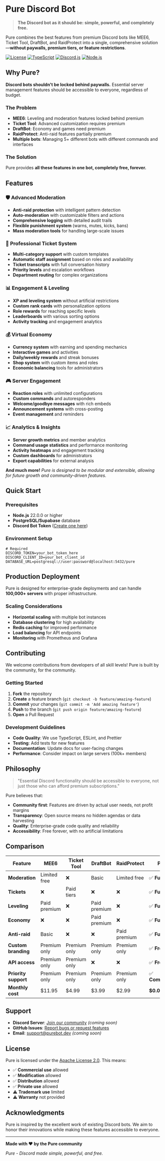 # Pure Discord Bot

> **The Discord bot as it should be: simple, powerful, and completely free.**

Pure combines the best features from premium Discord bots like MEE6, Ticket Tool, DraftBot, and RaidProtect into a single, comprehensive solution—**without paywalls, premium tiers, or feature restrictions**.

[![License](https://img.shields.io/badge/license-Apache%202.0-blue.svg)](LICENSE)
[![TypeScript](https://img.shields.io/badge/TypeScript-007ACC?logo=typescript&logoColor=white)](https://typescriptlang.org/)
[![Discord.js](https://img.shields.io/badge/discord.js-v14-blue.svg)](https://discord.js.org/)
[![Node.js](https://img.shields.io/badge/node-%3E%3D22.0.0-brightgreen.svg)](https://nodejs.org/)

## Why Pure?

**Discord bots shouldn't be locked behind paywalls.** Essential server management features should be accessible to everyone, regardless of budget.

### The Problem
- **MEE6**: Leveling and moderation features locked behind premium
- **Ticket Tool**: Advanced customization requires premium
- **DraftBot**: Economy and games need premium
- **RaidProtect**: Anti-raid features partially premium
- **Multiple bots**: Managing 5+ different bots with different commands and interfaces

### The Solution
Pure provides **all these features in one bot, completely free, forever.**

## Features

### 🛡️ **Advanced Moderation**
- **Anti-raid protection** with intelligent pattern detection
- **Auto-moderation** with customizable filters and actions
- **Comprehensive logging** with detailed audit trails
- **Flexible punishment system** (warns, mutes, kicks, bans)
- **Mass moderation tools** for handling large-scale issues

### 🎫 **Professional Ticket System**
- **Multi-category support** with custom templates
- **Automatic staff assignment** based on roles and availability
- **Ticket transcripts** with full conversation history
- **Priority levels** and escalation workflows
- **Department routing** for complex organizations

### 📊 **Engagement & Leveling**
- **XP and leveling system** without artificial restrictions
- **Custom rank cards** with personalization options
- **Role rewards** for reaching specific levels
- **Leaderboards** with various sorting options
- **Activity tracking** and engagement analytics

### 💰 **Virtual Economy**
- **Currency system** with earning and spending mechanics
- **Interactive games** and activities
- **Daily/weekly rewards** and streak bonuses
- **Shop system** with custom items and roles
- **Economic balancing** tools for administrators

### 🎮 **Server Engagement**
- **Reaction roles** with unlimited configurations
- **Custom commands** and autoresponders
- **Welcome/goodbye messages** with rich embeds
- **Announcement systems** with cross-posting
- **Event management** and reminders

### 📈 **Analytics & Insights**
- **Server growth metrics** and member analytics
- **Command usage statistics** and performance monitoring
- **Activity heatmaps** and engagement tracking
- **Custom dashboards** for administrators
- **Export capabilities** for external analysis


**And much more!** *Pure is designed to be modular and extensible, allowing for future growth and community-driven features.*

## Quick Start

### Prerequisites
- **Node.js** 22.0.0 or higher
- **PostgreSQL/Supabase** database
- **Discord Bot Token** ([Create one here](https://discord.com/developers/applications))

### Environment Setup

```env
# Required
DISCORD_TOKEN=your_bot_token_here
DISCORD_CLIENT_ID=your_bot_client_id
DATABASE_URL=postgresql://user:password@localhost:5432/pure
```

## Production Deployment

Pure is designed for enterprise-grade deployments and can handle **100,000+ servers** with proper infrastructure.

### Scaling Considerations
- **Horizontal scaling** with multiple bot instances
- **Database clustering** for high availability
- **Redis caching** for improved performance
- **Load balancing** for API endpoints
- **Monitoring** with Prometheus and Grafana

## Contributing

We welcome contributions from developers of all skill levels! Pure is built by the community, for the community.

### Getting Started
1. **Fork** the repository
2. **Create** a feature branch (`git checkout -b feature/amazing-feature`)
3. **Commit** your changes (`git commit -m 'Add amazing feature'`)
4. **Push** to the branch (`git push origin feature/amazing-feature`)
5. **Open** a Pull Request

### Development Guidelines
- **Code Quality**: We use TypeScript, ESLint, and Prettier
- **Testing**: Add tests for new features
- **Documentation**: Update docs for user-facing changes
- **Performance**: Consider impact on large servers (100k+ members)

## Philosophy

> "Essential Discord functionality should be accessible to everyone, not just those who can afford premium subscriptions."

Pure believes that:
- **Community first**: Features are driven by actual user needs, not profit margins
- **Transparency**: Open source means no hidden agendas or data harvesting
- **Quality**: Enterprise-grade code quality and reliability
- **Accessibility**: Free forever, with no artificial limitations

## Comparison

| Feature | MEE6 | Ticket Tool | DraftBot | RaidProtect | **Pure** |
|---------|------|-------------|----------|-------------|----------|
| **Moderation** | Limited free | ❌ | Basic | Limited free | ✅ **Full** |
| **Tickets** | ❌ | Paid tiers | ❌ | ❌ | ✅ **Full** |
| **Leveling** | Paid premium | ❌ | Paid premium | ❌ | ✅ **Full** |
| **Economy** | ❌ | ❌ | Paid premium | ❌ | ✅ **Full** |
| **Anti-raid** | Basic | ❌ | ❌ | Paid premium | ✅ **Full** |
| **Custom branding** | Premium only | Premium only | Premium only | Premium only | ✅ **Free** |
| **API access** | Premium only | Premium only | ❌ | ❌ | ✅ **Free** |
| **Priority support** | Premium only | Premium only | Premium only | Premium only | ✅ **Community** |
| **Monthly cost** | $11.95 | $4.99 | $3.99 | $2.99 | **$0.00** |

## Support

[//]: # (- **Documentation**: [docs.purebot.dev]&#40;https://docs.purebot.dev&#41; *&#40;coming soon&#41;*)
- **Discord Server**: [Join our community](https://discord.gg/pure) *(coming soon)*
- **GitHub Issues**: [Report bugs or request features](https://github.com/AtsuLeVrai/pure/issues)
- **Email**: [support@purebot.dev](mailto:support@purebot.dev) *(coming soon)*

## License

Pure is licensed under the [Apache License 2.0](LICENSE). This means:
- ✅ **Commercial use** allowed
- ✅ **Modification** allowed
- ✅ **Distribution** allowed
- ✅ **Private use** allowed
- ⚠️ **Trademark use** limited
- ⚠️ **Warranty** not provided

## Acknowledgments

Pure is inspired by the excellent work of existing Discord bots. We aim to honor their innovations while making these features accessible to everyone.

---

**Made with ❤️ by the Pure community**

*Pure - Discord made simple, powerful, and free.*